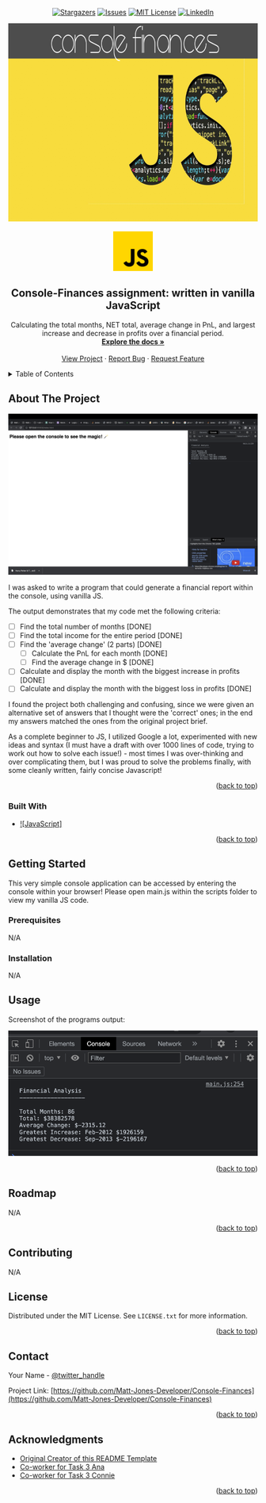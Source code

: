 <!-- Readme top-->
<a name="readme-top"></a>

<!-- Project shields -->

<!-- centered shields -->

<span style="display:block" align="center" class="shields">

  [![Stargazers][stars-shield]][stars-url]
  [![Issues][issues-shield]][issues-url]
  [![MIT License][license-shield]][license-url]
  [![LinkedIn][linkedin-shield]][linkedin-url]

</span>


<!-- Readme Header -->

<div align="center">
  <img src="images/header.png" alt="header-image" width="800" height="400">
</div>

<!-- PROJECT LOGO -->
<br />
<div align="center">
  <a href="https://github.com/Matt-Jones-Developer/Console-Finances">
    <img src="images/js_logo.png" alt="Logo" width="80" height="80">
  </a>

<h2 align="center">Console-Finances assignment: written in vanilla JavaScript</h2>

  <p align="center">
    Calculating the total months, NET total, average change in PnL, and largest increase and decrease in profits over a financial period.
    <br />
    <a href="https://github.com/Matt-Jones-Developer/Console-Finances/"><strong>Explore the docs »</strong></a>
    <br />
    <br />
    <a href="https://matt-jones-developer.github.io/Console-Finances/">View Project</a>
    ·
    <a href="https://github.com/Matt-Jones-Developer/Console-Finances/issues">Report Bug</a>
    ·
    <a href="https://github.com/Matt-Jones-Developer/Console-Finances/issues">Request Feature</a>
  </p>
</div>


<!-- TABLE OF CONTENTS -->
<details>
  <summary>Table of Contents</summary>
  <ol>
    <li>
      <a href="#about-the-project">About The Project</a>
      <ul>
        <li><a href="#built-with">Built With</a></li>
      </ul>
    </li>
    <li>
      <a href="#getting-started">Getting Started</a>
      <ul>
        <li><a href="#prerequisites">Prerequisites</a></li>
        <li><a href="#installation">Installation</a></li>
      </ul>
    </li>
    <li><a href="#usage">Usage</a></li>
    <li><a href="#roadmap">Roadmap</a></li>
    <li><a href="#contributing">Contributing</a></li>
    <li><a href="#license">License</a></li>
    <li><a href="#contact">Contact</a></li>
    <li><a href="#acknowledgments">Acknowledgments</a></li>
  </ol>
</details>



<!-- ABOUT THE PROJECT -->
## About The Project

[![Console Finances Screen Shot][product-screenshot]](https://github.com/Matt-Jones-Developer/Console-Finances)

I was asked to write a program that could generate a financial report within the console, using vanilla JS.

The output demonstrates that my code met the following criteria:

- [ ] Find the total number of months [DONE]
- [ ] Find the total income for the entire period [DONE]
- [ ] Find the 'average change' (2 parts) [DONE]
    - [ ] Calculate the PnL for each month [DONE]
    - [ ] Find the average change in $ [DONE]
- [ ] Calculate and display the month with the biggest increase in profits [DONE]
- [ ] Calculate and display the month with the biggest loss in profits [DONE]

I found the project both challenging and confusing, since we were given an alternative set of answers that I thought were the 'correct' ones; in the end my answers matched the ones from the original project brief.

As a complete beginner to JS, I utilized Google a lot, experimented with new ideas and syntax (I must have a draft with over 1000 lines of code, trying to work out how to solve each issue!) - most times I was over-thinking and over complicating them, but I was proud to solve the problems finally, with some cleanly written, fairly concise Javascript!

<p align="right">(<a href="#readme-top">back to top</a>)</p>



### Built With

* [![JavaScript]][javascript-url]

<p align="right">(<a href="#readme-top">back to top</a>)</p>



<!-- GETTING STARTED -->
## Getting Started

This very simple console application can be accessed by entering the console within your browser!
Please open main.js within the scripts folder to view my vanilla JS code.

### Prerequisites

N/A


### Installation

N/A

<!-- USAGE EXAMPLES -->
## Usage


Screenshot of the programs output:

[![Product Name Screen Shot][console-output-screenshot]](https://matt-jones-developer.github.io/Console-Finances/)

<p align="right">(<a href="#readme-top">back to top</a>)</p>



<!-- ROADMAP -->
## Roadmap

N/A

<p align="right">(<a href="#readme-top">back to top</a>)</p>



<!-- CONTRIBUTING -->
## Contributing

N/A

<!-- LICENSE -->
## License

Distributed under the MIT License. See `LICENSE.txt` for more information.

<p align="right">(<a href="#readme-top">back to top</a>)</p>



<!-- CONTACT -->
## Contact

Your Name - [@twitter_handle](https://twitter.com/glitchy81_dev)

Project Link: [https://github.com/Matt-Jones-Developer/Console-Finances](https://github.com/Matt-Jones-Developer/Console-Finances)

<p align="right">(<a href="#readme-top">back to top</a>)</p>



<!-- ACKNOWLEDGMENTS -->
## Acknowledgments

* [Original Creator of this README Template](https://github.com/othneildrew/Best-README-Template)
* [Co-worker for Task 3 Ana](https://github.com/Matt-Jones-Developer/Console-Finances)
* [Co-worker for Task 3 Connie](https://github.com/Matt-Jones-Developer/Console-Finances)

<p align="right">(<a href="#readme-top">back to top</a>)</p>



<!-- MARKDOWN LINKS & IMAGES -->
<!-- https://www.markdownguide.org/basic-syntax/#reference-style-links -->
[contributors-shield]: https://img.shields.io/github/contributors/matt-jones-developer/Console-Finances.svg?style=for-the-badge
[contributors-url]: https://github.com/matt-jones-developer/Console-Finances/graphs/contributors
[forks-shield]: https://img.shields.io/github/forks/matt-jones-developer/Console-Finances.svg?style=for-the-badge
[forks-url]: https://github.com/Matt-Jones-Developer/Console-Finances/network/members
[stars-shield]: https://img.shields.io/github/stars/matt-jones-developer/Console-Finances.svg?style=for-the-badge
[stars-url]: https://matt-jones-developer.github.io/Console-Finances/stargazer
[issues-shield]: https://img.shields.io/github/issues/matt-jones-developer/Console-Finances.svg?style=for-the-badge
[issues-url]: https://github.com/Matt-Jones-Developer/Console-Finances/issues
[license-shield]: https://img.shields.io/github/license/matt-jones-developer/Console-Finances.svg?style=for-the-badge
[license-url]: https://github.com/Matt-Jones-Developer/Console-Finances/blob/main/LICENSE.txt
[linkedin-shield]: https://img.shields.io/badge/-LinkedIn-black.svg?style=for-the-badge&logo=linkedin&colorB=555
[linkedin-url]: www.linkedin.com/in/matt-jones-zx81
[product-screenshot]: images/screenshot.png
[console-output-screenshot]: images/console_output_screenshot.png
[javascript-url]: https://www.javascript.com


